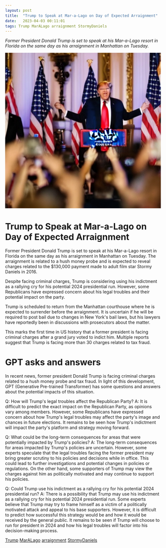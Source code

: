 ```yaml
---
layout: post
title:  "Trump to Speak at Mar-a-Lago on Day of Expected Arraignment"
date:   2023-04-03 00:11:01 
tags: Trump MarALago arraignment StormyDaniels
---
```

*Former President Donald Trump is set to speak at his Mar-a-Lago resort in Florida on the same day as his arraignment in Manhattan on Tuesday.*

![An image of Donald Trump standing at a podium with a serious expression, in front of a crowd of supporters at his Mar-a-Lago resort.](/assets/e5e65f99-a6c1-48e4-a06a-cd8188e89c53.jpg "Trump to Speak at Mar-a-Lago on Day of Expected Arraignment")

# Trump to Speak at Mar-a-Lago on Day of Expected Arraignment

Former President Donald Trump is set to speak at his Mar-a-Lago resort in Florida on the same day as his arraignment in Manhattan on Tuesday. The arraignment is related to a hush money probe and is expected to reveal charges related to the $130,000 payment made to adult film star Stormy Daniels in 2016.

Despite facing criminal charges, Trump is considering using his indictment as a rallying cry for his potential 2024 presidential run. However, some Republicans have expressed concern about his legal troubles and their potential impact on the party.

Trump is scheduled to return from the Manhattan courthouse where he is expected to surrender before the arraignment. It is uncertain if he will be required to post bail due to changes in New York's bail laws, but his lawyers have reportedly been in discussions with prosecutors about the matter.

This marks the first time in US history that a former president is facing criminal charges after a grand jury voted to indict him. Multiple reports suggest that Trump is facing more than 30 charges related to tax fraud.

# GPT asks and answers

In recent news, former president Donald Trump is facing criminal charges related to a hush money probe and tax fraud. In light of this development, GPT (Generative Pre-trained Transformer) has some questions and answers about the potential impacts of this situation.

Q: How will Trump's legal troubles affect the Republican Party?
A: It is difficult to predict the exact impact on the Republican Party, as opinions vary among members. However, some Republicans have expressed concern about how Trump's legal troubles may affect the party's image and chances in future elections. It remains to be seen how Trump's indictment will impact the party's platform and strategy moving forward.

Q: What could be the long-term consequences for areas that were potentially impacted by Trump's policies?
A: The long-term consequences for areas impacted by Trump's policies are uncertain. However, some experts speculate that the legal troubles facing the former president may bring greater scrutiny to his policies and decisions while in office. This could lead to further investigations and potential changes in policies or regulations. On the other hand, some supporters of Trump may view the charges against him as politically motivated and may continue to support his policies.

Q: Could Trump use his indictment as a rallying cry for his potential 2024 presidential run?
A: There is a possibility that Trump may use his indictment as a rallying cry for his potential 2024 presidential run. Some experts believe that Trump may try to frame himself as a victim of a politically motivated attack and appeal to his base supporters. However, it is difficult to predict how successful this strategy would be and how it would be received by the general public. It remains to be seen if Trump will choose to run for president in 2024 and how his legal troubles will factor into his decision-making process.

[Trump](/tags/Trump) [MarALago](/tags/MarALago) [arraignment](/tags/arraignment) [StormyDaniels](/tags/StormyDaniels)